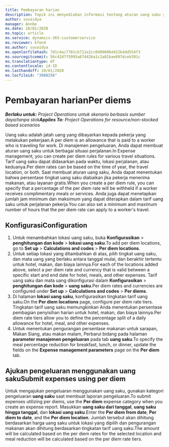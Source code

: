 ```yaml
---
title: Pembayaran harian
description: Topik ini menyediakan informasi tentang aturan uang saku yang digunakan dalam manajemen pengeluaran.
author: suvaidya
manager: Annbe
ms.date: 10/01/2020
ms.topic: article
ms.service: dynamics-365-customerservice
ms.reviewer: kfend
ms.author: suvaidya
ms.openlocfilehash: 7d1c4ac7781cb711e2cc0d09606d422b4dd554f3
ms.sourcegitcommit: 56c42d7f5995a674426a1c2a81bae897dceb391c
ms.translationtype: HT
ms.contentlocale: id-ID
ms.lasthandoff: 10/01/2020
ms.locfileid: "3908256"
---
```

# <a name="per-diems"></a><span data-ttu-id="83332-103">Pembayaran harian</span><span class="sxs-lookup"><span data-stu-id="83332-103">Per diems</span></span>

<span data-ttu-id="83332-104">_**Berlaku untuk:** Project Operations untuk skenario berbasis sumber daya/tanpa stok_</span><span class="sxs-lookup"><span data-stu-id="83332-104">_**Applies To:** Project Operations for resource/non-stocked based scenarios_</span></span>


<span data-ttu-id="83332-105">Uang saku adalah jatah uang yang dibayarkan kepada pekerja yang melakukan pekerjaan.</span><span class="sxs-lookup"><span data-stu-id="83332-105">A per diem is an allowance that is paid to a worker who is traveling for work.</span></span> <span data-ttu-id="83332-106">Di manajemen pengeluaran, Anda dapat membuat aturan uang saku untuk berbagai situasi perjalanan.</span><span class="sxs-lookup"><span data-stu-id="83332-106">In Expense management, you can create per diem rules for  various travel situations.</span></span> <span data-ttu-id="83332-107">Tarif uang saku dapat didasarkan pada waktu, lokasi perjalanan, atau keduanya.</span><span class="sxs-lookup"><span data-stu-id="83332-107">Per diem rates can be based on the time of year, the travel location, or both.</span></span> <span data-ttu-id="83332-108">Saat membuat aturan uang saku, Anda dapat menentukan bahwa persentase tingkat uang saku diabaikan jika pekerja menerima makanan, atau layanan gratis.</span><span class="sxs-lookup"><span data-stu-id="83332-108">When you create a per diem  rule, you can specify that a percentage of the per diem rate will be withheld if a worker receives complimentary meals or services.</span></span> <span data-ttu-id="83332-109">Anda juga dapat menetapkan jumlah jam minimum dan maksimum yang dapat diterapkan dalam tarif uang saku untuk perjalanan pekerja.</span><span class="sxs-lookup"><span data-stu-id="83332-109">You can also set a minimum and maximum number of hours that the per diem rate can apply to a worker's travel.</span></span>

## <a name="configuration"></a><span data-ttu-id="83332-110">Konfigurasi</span><span class="sxs-lookup"><span data-stu-id="83332-110">Configuration</span></span> 

1. <span data-ttu-id="83332-111">Untuk menambahkan lokasi uang saku, buka **Konfigurasikan** > **penghitungan dan kode** > **lokasi uang saku**.</span><span class="sxs-lookup"><span data-stu-id="83332-111">To add per diem locations, go to **Set up** > **Calculations and codes** > **Per diem locations**.</span></span>
2. <span data-ttu-id="83332-112">Untuk setiap lokasi yang ditambahkan di atas, pilih tingkat uang saku, dan mata uang yang berlaku antara tanggal mulai, dan berakhir tertentu untuk hotel, makan, dan biaya lainnya.</span><span class="sxs-lookup"><span data-stu-id="83332-112">For each of the locations added above, select a per diem rate and currency that is valid between a specific start and end date for hotel, meals, and other expenses.</span></span> <span data-ttu-id="83332-113">Tarif uang saku dan mata uang dikonfigurasi dalam **Konfigurasikan** > **penghitungan dan kode** > **uang saku**.</span><span class="sxs-lookup"><span data-stu-id="83332-113">Per diem rates and currencies are configured under **Set up** > **Calculations and codes** > **Per diems**.</span></span>
3. <span data-ttu-id="83332-114">Di halaman **lokasi uang saku**, konfigurasikan tingkatan tarif uang saku.</span><span class="sxs-lookup"><span data-stu-id="83332-114">On the **Per diem locations** page, configure per diem rate tiers.</span></span> <span data-ttu-id="83332-115">Tingkatan tarif uang saku memungkinkan Anda menentukan persentase pembagian penyisihan harian untuk hotel, makan, dan biaya lainnya.</span><span class="sxs-lookup"><span data-stu-id="83332-115">Per diem rate tiers allow you to define the percentage split of a daily allowance for hotel, meal, and other expenses.</span></span> 
4. <span data-ttu-id="83332-116">Untuk menentukan pengurangan persentase makanan untuk sarapan, Makan Siang, atau makan malam, Perbarui bidang pada halaman **parameter manajemen pengeluaran** pada tab **uang saku**.</span><span class="sxs-lookup"><span data-stu-id="83332-116">To specify the meal percentage reduction for breakfast, lunch, or dinner, update the fields on the **Expense management parameters** page on the **Per diem** tab.</span></span> 
    
## <a name="submit-expenses-using-per-diem"></a><span data-ttu-id="83332-117">Ajukan pengeluaran menggunakan uang saku</span><span class="sxs-lookup"><span data-stu-id="83332-117">Submit expenses using per diem</span></span>
<span data-ttu-id="83332-118">Untuk mengajukan pengeluaran menggunakan uang saku, gunakan kategori pengeluaran **uang saku** saat membuat laporan pengeluaran.</span><span class="sxs-lookup"><span data-stu-id="83332-118">To submit expenses utilizing per diems, use the **Per diem** expense category when you create an expense report.</span></span> <span data-ttu-id="83332-119">Masukkan **uang saku dari tanggal**, **uang saku hingga tanggal**, dan **lokasi uang saku**.</span><span class="sxs-lookup"><span data-stu-id="83332-119">Enter the **Per diem from date**, **Per diem to date**,  and the **Per diem location**.</span></span> <span data-ttu-id="83332-120">Jumlah tersebut akan dihitung berdasarkan harga uang saku untuk lokasi yang dipilih dan pengurangan makanan akan dihitung berdasarkan tingkatan tarif uang saku.</span><span class="sxs-lookup"><span data-stu-id="83332-120">The amount will be calculated based on the per diem rates for the selected location and meal reduction will be calculated based on the per diem rate tiers.</span></span>
